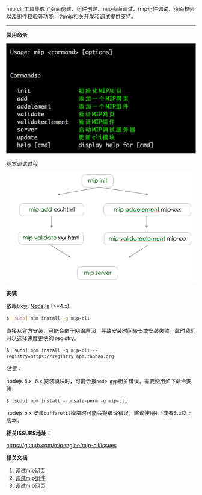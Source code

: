 mip cli 工具集成了页面创建、组件创建、mip页面调试、mip组件调试、页面校验以及组件校验等功能，为mip相关开发和调试提供支持。

---

**常用命令**

![mip-cli](./example/mip-cli.png)

基本调试过程

![mip-cli](./example/basic-process.png)

**安装**

依赖环境: [Node.js](https://nodejs.org/en/) (>=4.x).

``` bash
$ [sudo] npm install -g mip-cli
```
直接从官方安装，可能会由于网络原因，导致安装时间较长或安装失败。此时我们可以选择速度更快的 registry。

```
$ [sudo] npm install -g mip-cli --registry=https://registry.npm.taobao.org
```


*注意：*

nodejs 5.x, 6.x 安装模块时，可能会报`node-gyp`相关错误，需要使用如下命令安装

```
$ [sudo] npm install --unsafe-perm -g mip-cli
```
nodejs 5.x 安装`bufferutil`模块时可能会报编译错误，建议使用`4.4`或者`6.x`以上版本。


**相关ISSUES地址：**

https://github.com/mipengine/mip-cli/issues


**相关文档**

1. [调试mip网页](./debug-mip-page.md)
2. [调试mip组件](./debug-mip-extensions.md)
3. [调试mip网页](./debug-mip-page.md)


